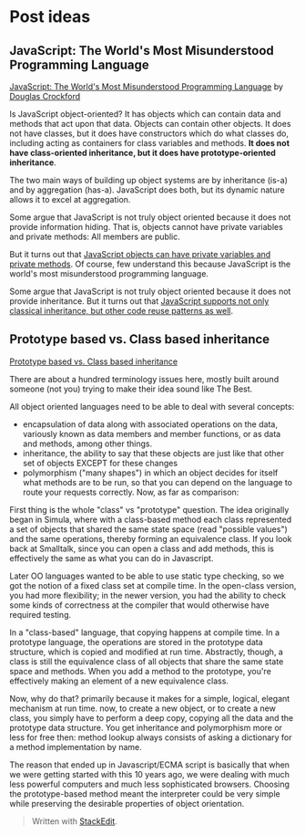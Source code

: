 
# Post ideas

## JavaScript: The World's Most Misunderstood Programming Language
[JavaScript: The World's Most Misunderstood Programming Language](http://javascript.crockford.com/javascript.html) by [Douglas Crockford](http://www.crockford.com/)

Is JavaScript object-oriented? It has objects which can contain data and methods that act upon that data. Objects can contain other objects. It does not have classes, but it does have constructors which do what classes do, including acting as containers for class variables and methods. **It does not have class-oriented inheritance, but it does have prototype-oriented inheritance**.

The two main ways of building up object systems are by inheritance (is-a) and by aggregation (has-a). JavaScript does both, but its dynamic nature allows it to excel at aggregation.

Some argue that JavaScript is not truly object oriented because it does not provide information hiding. That is, objects cannot have private variables and private methods: All members are public.

But it turns out that [JavaScript objects can have private variables and private methods](http://www.crockford.com/javascript/private.html). Of course, few understand this because JavaScript is the world's most misunderstood programming language.

Some argue that JavaScript is not truly object oriented because it does not provide inheritance. But it turns out that [JavaScript supports not only classical inheritance, but other code reuse patterns as well](http://javascript.crockford.com/inheritance.html).


## Prototype based vs. Class based inheritance
[Prototype based vs. Class based inheritance](http://stackoverflow.com/questions/816071/prototype-based-vs-class-based-inheritance)  

There are about a hundred terminology issues here, mostly built around someone (not you) trying to make their idea sound like The Best.

All object oriented languages need to be able to deal with several concepts:

* encapsulation of data along with associated operations on the data, variously known as data members and member functions, or as data and methods, among other things.
* inheritance, the ability to say that these objects are just like that other set of objects EXCEPT for these changes
* polymorphism ("many shapes") in which an object decides for itself what methods are to be run, so that you can depend on the language to route your requests correctly.
Now, as far as comparison:

First thing is the whole "class" vs "prototype" question. The idea originally began in Simula, where with a class-based method each class represented a set of objects that shared the same state space (read "possible values") and the same operations, thereby forming an equivalence class. If you look back at Smalltalk, since you can open a class and add methods, this is effectively the same as what you can do in Javascript.

Later OO languages wanted to be able to use static type checking, so we got the notion of a fixed class set at compile time. In the open-class version, you had more flexibility; in the newer version, you had the ability to check some kinds of correctness at the compiler that would otherwise have required testing.

In a "class-based" language, that copying happens at compile time. In a prototype language, the operations are stored in the prototype data structure, which is copied and modified at run time. Abstractly, though, a class is still the equivalence class of all objects that share the same state space and methods. When you add a method to the prototype, you're effectively making an element of a new equivalence class.

Now, why do that? primarily because it makes for a simple, logical, elegant mechanism at run time. now, to create a new object, or to create a new class, you simply have to perform a deep copy, copying all the data and the prototype data structure. You get inheritance and polymorphism more or less for free then: method lookup always consists of asking a dictionary for a method implementation by name.

The reason that ended up in Javascript/ECMA script is basically that when we were getting started with this 10 years ago, we were dealing with much less powerful computers and much less sophisticated browsers. Choosing the prototype-based method meant the interpreter could be very simple while preserving the desirable properties of object orientation.

> Written with [StackEdit](https://stackedit.io/).
